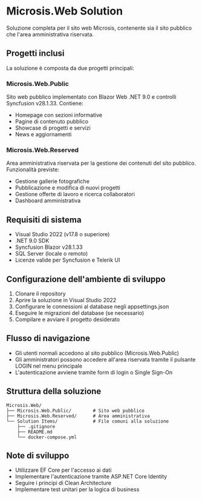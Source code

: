 # Microsis.Web Solution

Soluzione completa per il sito web Microsis, contenente sia il sito pubblico che l'area amministrativa riservata.

## Progetti inclusi

La soluzione è composta da due progetti principali:

### Microsis.Web.Public

Sito web pubblico implementato con Blazor Web .NET 9.0 e controlli Syncfusion v28.1.33.
Contiene:
- Homepage con sezioni informative
- Pagine di contenuto pubblico
- Showcase di progetti e servizi
- News e aggiornamenti

### Microsis.Web.Reserved

Area amministrativa riservata per la gestione dei contenuti del sito pubblico.
Funzionalità previste:
- Gestione gallerie fotografiche
- Pubblicazione e modifica di nuovi progetti
- Gestione offerte di lavoro e ricerca collaboratori
- Dashboard amministrativa

## Requisiti di sistema

- Visual Studio 2022 (v17.8 o superiore)
- .NET 9.0 SDK
- Syncfusion Blazor v28.1.33
- SQL Server (locale o remoto)
- Licenze valide per Syncfusion e Telerik UI

## Configurazione dell'ambiente di sviluppo

1. Clonare il repository
2. Aprire la soluzione in Visual Studio 2022
3. Configurare le connessioni al database negli appsettings.json
4. Eseguire le migrazioni del database (se necessario)
5. Compilare e avviare il progetto desiderato

## Flusso di navigazione

- Gli utenti normali accedono al sito pubblico (Microsis.Web.Public)
- Gli amministratori possono accedere all'area riservata tramite il pulsante LOGIN nel menu principale
- L'autenticazione avviene tramite form di login o Single Sign-On

## Struttura della soluzione

```
Microsis.Web/
├── Microsis.Web.Public/        # Sito web pubblico
├── Microsis.Web.Reserved/      # Area amministrativa
└── Solution Items/             # File comuni alla soluzione
    ├── .gitignore
    ├── README.md
    └── docker-compose.yml
```

## Note di sviluppo

- Utilizzare EF Core per l'accesso ai dati
- Implementare l'autenticazione tramite ASP.NET Core Identity
- Seguire i principi di Clean Architecture
- Implementare test unitari per la logica di business
